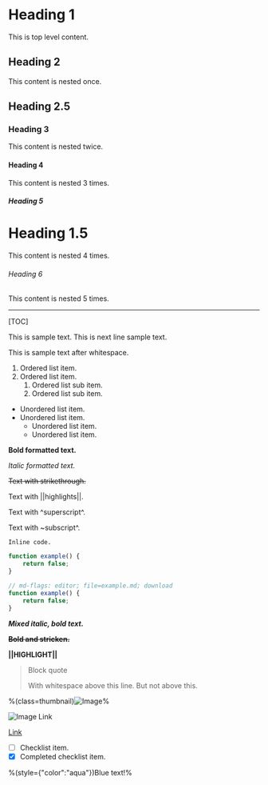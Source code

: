# Heading 1

This is top level content.

## Heading 2

This content is nested once.

## Heading 2.5

### Heading 3

This content is nested twice.

#### Heading 4

This content is nested 3 times.

##### Heading 5

# Heading 1.5

This content is nested 4 times.

###### Heading 6

This content is nested 5 times.

***

[TOC]

This is sample text.
This is next line sample text.

This is sample text after whitespace.

1. Ordered list item.
2. Ordered list item.
    1. Ordered list sub item.
    2. Ordered list sub item.

- Unordered list item.
- Unordered list item.
    - Unordered list item.
    - Unordered list item.

**Bold formatted text.**

*Italic formatted text.*

~~Text with strikethrough.~~

Text with ||highlights||.

Text with ^superscript^.

Text with ~subscript^.

`Inline code.`

```ts
function example() {
    return false;
}
```

```ts
// md-flags: editor; file=example.md; download
function example() {
    return false;
}
```

***Mixed italic, bold text.***

**~~Bold and stricken.~~**

**||HIGHLIGHT||**

> Block quote
>
> With whitespace above this line.
> But not above this.

%(class=thumbnail)![Image](/images/sample.jpg)%

![Image Link](https://picsum.photos/200/300 "Example title.")

[Link](/pages/sample.md)

- [ ] Checklist item.
- [x] Completed checklist item.

%(style={"color":"aqua"})Blue text!%